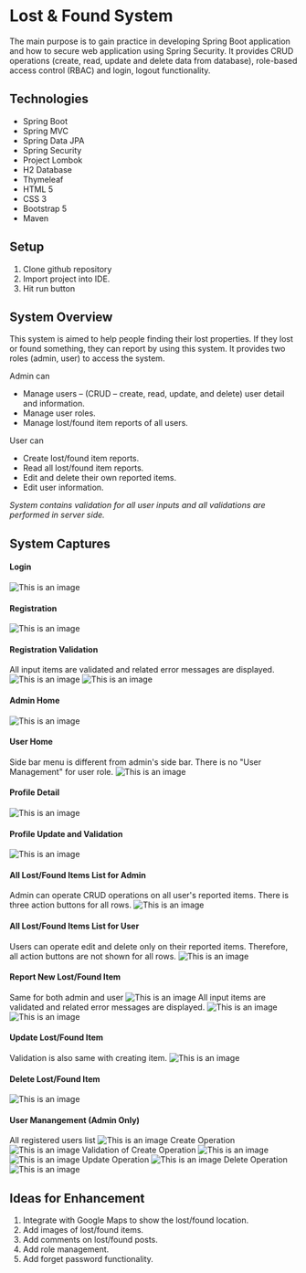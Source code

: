 # Lost & Found System
The main purpose is to gain practice in developing Spring Boot application and how to secure web application using Spring Security. It provides CRUD operations (create, read, update and delete data from database), role-based access control (RBAC) and login, logout functionality.

## Technologies
- Spring Boot
- Spring MVC
- Spring Data JPA
- Spring Security
- Project Lombok
- H2 Database
- Thymeleaf
- HTML 5
- CSS 3
- Bootstrap 5
- Maven

## Setup
1. Clone github repository
2. Import project into IDE.
3. Hit run button

## System Overview
This system is aimed to help people finding their lost properties. If they lost or found something, they can report by using this system. It provides two roles (admin, user) to access the system. 

Admin can
- Manage users – (CRUD – create, read, update, and delete) user detail and information.
- Manage user roles.
- Manage lost/found item reports of all users.

User can
- Create lost/found item reports.
- Read all lost/found item reports.
- Edit and delete their own reported items.
- Edit user information.

_System contains validation for all user inputs and all validations are performed in server side._

## System Captures
#### Login
![This is an image](/capture/login.PNG)

#### Registration
![This is an image](/capture/register.PNG)

#### Registration Validation
All input items are validated and related error messages are displayed.
![This is an image](/capture/register-validation-1.PNG)
![This is an image](/capture/register-validation-2.PNG)

#### Admin Home
![This is an image](/capture/admin-home.png)

#### User Home
Side bar menu is different from admin's side bar. There is no "User Management" for user role.
![This is an image](/capture/user-home.PNG)

#### Profile Detail
![This is an image](/capture/profile-detail.PNG)

#### Profile Update and Validation
![This is an image](/capture/profile-edit-error.PNG)

#### All Lost/Found Items List for Admin
Admin can operate CRUD operations on all user's reported items. There is three action buttons for all rows.
![This is an image](/capture/admin-all-items.PNG)

#### All Lost/Found Items List for User
Users can operate edit and delete only on their reported items. Therefore, all action buttons are not shown for all rows.
![This is an image](/capture/user-all-items.PNG)

#### Report New Lost/Found Item
Same for both admin and user
![This is an image](/capture/create-item.PNG)
All input items are validated and related error messages are displayed.
![This is an image](/capture/create-item-validation-1.PNG)
![This is an image](/capture/create-item-validation-2.PNG)

#### Update Lost/Found Item
Validation is also same with creating item.
![This is an image](/capture/update-item.PNG)

#### Delete Lost/Found Item
![This is an image](/capture/delete-item.PNG)

#### User Manangement (Admin Only)
All registered users list
![This is an image](/capture/admin-all-users.PNG)
Create Operation
![This is an image](/capture/admin-user-create.PNG)
Validation of Create Operation
![This is an image](/capture/admin-user-create-validation-1.PNG)
![This is an image](/capture/admin-user-create-validation-2.PNG)
Update Operation
![This is an image](/capture/admin-user-edit.PNG)
Delete Operation
![This is an image](/capture/admin-user-delete.PNG)

## Ideas for Enhancement
1. Integrate with Google Maps to show the lost/found location.
2. Add images of lost/found items.
3. Add comments on lost/found posts.
4. Add role management.
5. Add forget password functionality.

